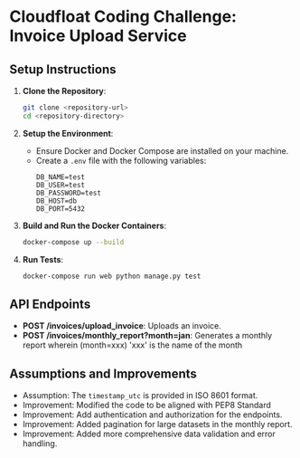 # Cloudfloat Coding Challenge: Invoice Upload Service

## Setup Instructions

1. **Clone the Repository**:
    ```bash
    git clone <repository-url>
    cd <repository-directory>
    ```

2. **Setup the Environment**:
    - Ensure Docker and Docker Compose are installed on your machine.
    - Create a `.env` file with the following variables:
      ```plaintext
      DB_NAME=test
      DB_USER=test
      DB_PASSWORD=test
      DB_HOST=db
      DB_PORT=5432
      ```

3. **Build and Run the Docker Containers**:
    ```bash
    docker-compose up --build
    ```

4. **Run Tests**:
    ```bash
    docker-compose run web python manage.py test
    ```

## API Endpoints

- **POST /invoices/upload_invoice**: Uploads an invoice.
- **POST /invoices/monthly_report?month=jan**: Generates a monthly report wherein (month=xxx) 'xxx' is the name of the month

## Assumptions and Improvements

- Assumption: The `timestamp_utc` is provided in ISO 8601 format.
- Improvement: Modified the code to be aligned with PEP8 Standard
- Improvement: Add authentication and authorization for the endpoints.
- Improvement: Added pagination for large datasets in the monthly report.
- Improvement: Added more comprehensive data validation and error handling.
